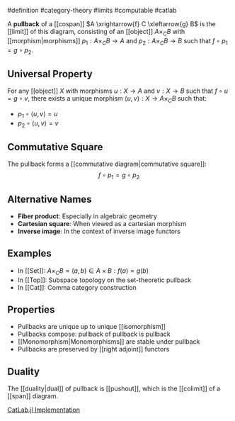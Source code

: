 #definition #category-theory #limits #computable #catlab

A **pullback** of a [[cospan]] $A \xrightarrow{f} C \xleftarrow{g} B$ is the [[limit]] of this diagram, consisting of an [[object]] $A \times_C B$ with [[morphism|morphisms]] $p_1: A \times_C B \to A$ and $p_2: A \times_C B \to B$ such that $f \circ p_1 = g \circ p_2$.

## Universal Property

For any [[object]] $X$ with morphisms $u: X \to A$ and $v: X \to B$ such that $f \circ u = g \circ v$, there exists a unique morphism $\langle u, v \rangle: X \to A \times_C B$ such that:

- $p_1 \circ \langle u, v \rangle = u$
- $p_2 \circ \langle u, v \rangle = v$

<!-- \begin{tikzcd} X \arrow[dr, "u"] \arrow[ddr, "v"', bend right] \arrow[dd, "\langle u, v \rangle", dashed] & & \\ & A \arrow[d, "f"] & \\ A \times_C B \arrow[r, "p_1"] \arrow[d, "p_2"'] & C & \\ B \arrow[ru, "g"'] & & \end{tikzcd} -->

## Commutative Square

The pullback forms a [[commutative diagram|commutative square]]: $$f \circ p_1 = g \circ p_2$$

## Alternative Names

- **Fiber product**: Especially in algebraic geometry
- **Cartesian square**: When viewed as a cartesian morphism
- **Inverse image**: In the context of inverse image functors

## Examples

- In [[Set]]: $A \times_C B = {(a, b) \in A \times B : f(a) = g(b)}$
- In [[Top]]: Subspace topology on the set-theoretic pullback
- In [[Cat]]: Comma category construction

## Properties

- Pullbacks are unique up to unique [[isomorphism]]
- Pullbacks compose: pullback of pullback is pullback
- [[Monomorphism|Monomorphisms]] are stable under pullback
- Pullbacks are preserved by [[right adjoint]] functors

## Duality

The [[duality|dual]] of pullback is [[pushout]], which is the [[colimit]] of a [[span]] diagram.

[CatLab.jl Implementation](https://github.com/AlgebraicJulia/Catlab.jl/blob/main/src/theories/)